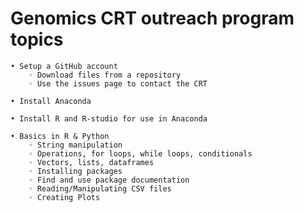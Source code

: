 # Genomics CRT outreach program topics


    • Setup a GitHub account
        ◦ Download files from a repository
        ◦ Use the issues page to contact the CRT
          
    • Install Anaconda
      
    • Install R and R-studio for use in Anaconda
      
    • Basics in R & Python
        ◦ String manipulation
        ◦ Operations, for loops, while loops, conditionals
        ◦ Vectors, lists, dataframes
        ◦ Installing packages
        ◦ Find and use package documentation
        ◦ Reading/Manipulating CSV files
        ◦ Creating Plots

 
